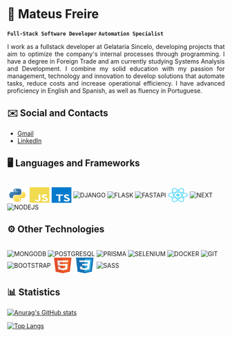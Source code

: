 # 👾 Mateus Freire 

**`Full-Stack Software Developer`** **`Automation Specialist`**

<p align="justify">  
  I work as a fullstack developer at Gelataria Sincelo, developing projects that aim to optimize the company's internal processes through programming. I have a degree in Foreign Trade and am currently studying Systems Analysis and Development. I combine my solid education with my passion for management, technology and innovation to develop solutions that automate tasks, reduce costs and increase operational efficiency. I have advanced proficiency in English and Spanish, as well as fluency in Portuguese.
</p>

## ✉️ Social and Contacts

* [Gmail](mailto:mateusfreire.dev@gmail.com)
* [LinkedIn](https://www.linkedin.com/in/mateusfreiredev/)

## 🖥️ Languages ​​and Frameworks

<div style="display: inline_block"><br> 
    <img align="center" alt="PYTHON" height="37" width="47" src="https://raw.githubusercontent.com/devicons/devicon/master/icons/python/python-original.svg">
    <img align="center" alt="JS" height="37" width="47" src="https://raw.githubusercontent.com/devicons/devicon/master/icons/javascript/javascript-plain.svg">
    <img align="center" alt="TS" height="37" width="47" src="https://raw.githubusercontent.com/devicons/devicon/master/icons/typescript/typescript-plain.svg">
    <img align="center" alt="DJANGO" height="37" width="47" src="https://cdn.jsdelivr.net/gh/devicons/devicon@latest/icons/django/django-plain.svg">
    <img align="center" alt="FLASK" height="37" width="47" src="https://cdn.jsdelivr.net/gh/devicons/devicon@latest/icons/flask/flask-original.svg">
    <img align="center" alt="FASTAPI" height="37" width="47" src="https://cdn.jsdelivr.net/gh/devicons/devicon@latest/icons/fastapi/fastapi-original.svg">
    <img align="center" alt="REACT" height="37" width="47" src="https://raw.githubusercontent.com/devicons/devicon/master/icons/react/react-original.svg">
    <img align="center" alt="NEXT" height="37" width="47" src="https://cdn.jsdelivr.net/gh/devicons/devicon@latest/icons/nextjs/nextjs-original.svg">
    <img align="center" alt="NODEJS" height="37" width="47" src="https://cdn.jsdelivr.net/gh/devicons/devicon@latest/icons/nodejs/nodejs-original-wordmark.svg">
</div>

## ⚙️ Other Technologies

<div style="display: inline_block"><br> 
    <img align="center" alt="MONGODB" height="37" width="47" src="https://cdn.jsdelivr.net/gh/devicons/devicon@latest/icons/mongodb/mongodb-original.svg">
    <img align="center" alt="POSTGRESQL" height="37" width="47" src="https://cdn.jsdelivr.net/gh/devicons/devicon@latest/icons/postgresql/postgresql-original.svg">
    <img align="center" alt="PRISMA" height="37" width="47" src="https://cdn.jsdelivr.net/gh/devicons/devicon@latest/icons/prisma/prisma-original.svg">
    <img align="center" alt="SELENIUM" height="37" width="47" src="https://cdn.jsdelivr.net/gh/devicons/devicon@latest/icons/selenium/selenium-original.svg">
    <img align="center" alt="DOCKER" height="37" width="47" src="https://cdn.jsdelivr.net/gh/devicons/devicon@latest/icons/docker/docker-plain.svg">
    <img align="center" alt="GIT" height="37" width="47" src="https://cdn.jsdelivr.net/gh/devicons/devicon@latest/icons/git/git-original.svg">
    <img align="center" alt="BOOTSTRAP" height="37" width="47" src="https://cdn.jsdelivr.net/gh/devicons/devicon@latest/icons/bootstrap/bootstrap-original.svg">
    <img align="center" alt="HTML" height="37" width="47" src="https://raw.githubusercontent.com/devicons/devicon/master/icons/html5/html5-original.svg">
    <img align="center" alt="CSS" height="37" width="47" src="https://raw.githubusercontent.com/devicons/devicon/master/icons/css3/css3-original.svg">
    <img align="center" alt="SASS" height="37" width="47" src="https://cdn.jsdelivr.net/gh/devicons/devicon@latest/icons/sass/sass-original.svg">
</div>

## 📊 Statistics

[![Anurag's GitHub stats](https://github-readme-stats.vercel.app/api?username=mateusfreiredev)](https://github.com/anuraghazra/github-readme-stats) 

[![Top Langs](https://github-readme-stats.vercel.app/api/top-langs/?username=mateusfreiredev)](https://github.com/anuraghazra/github-readme-stats)





